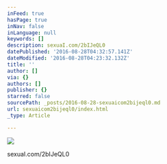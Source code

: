 ```yaml
---
inFeed: true
hasPage: true
inNav: false
inLanguage: null
keywords: []
description: sexuaI.com/2bIJeQL0
datePublished: '2016-08-28T04:32:57.141Z'
dateModified: '2016-08-28T04:23:32.132Z'
title: ''
author: []
via: {}
authors: []
publisher: {}
starred: false
sourcePath: _posts/2016-08-28-sexuaicom2bijeql0.md
url: sexuaicom2bijeql0/index.html
_type: Article

---
```

![](https://the-grid-user-content.s3-us-west-2.amazonaws.com/34043d58-6361-429a-ac25-a04cb9bbc421.jpg)

sexuaI.com/2bIJeQL0